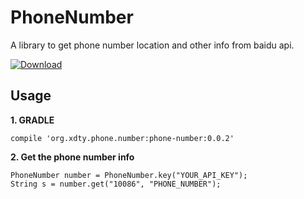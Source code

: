# PhoneNumber
A library to get phone number location and other info from baidu api.

[ ![Download](https://api.bintray.com/packages/xdtianyu/maven/phone-number/images/download.svg) ](https://bintray.com/xdtianyu/maven/phone-number/_latestVersion)

## Usage

**1\. GRADLE**
```
compile 'org.xdty.phone.number:phone-number:0.0.2'
```

**2\. Get the phone number info**

```
PhoneNumber number = PhoneNumber.key("YOUR_API_KEY");
String s = number.get("10086", "PHONE_NUMBER");
```
